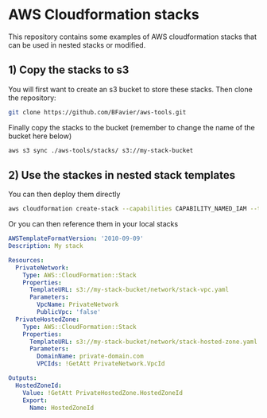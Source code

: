 # AWS Cloudformation stacks

This repository contains some examples of AWS cloudformation stacks that can be used in nested stacks or modified.

## 1) Copy the stacks to s3

You will first want to create an s3 bucket to store these stacks.
Then clone the repository:

```bash
git clone https://github.com/BFavier/aws-tools.git
```

Finally copy the stacks to the bucket (remember to change the name of the bucket here below)

```bash
aws s3 sync ./aws-tools/stacks/ s3://my-stack-bucket
```

## 2) Use the stackes in nested stack templates

You can then deploy them directly

```bash
aws cloudformation create-stack --capabilities CAPABILITY_NAMED_IAM --template-url s3://my-stack-bucket/network/stack-vpc.yaml --stack-name private-network --parameters ParameterKey=VpcName,ParameterValue=PrivateNetwork ParameterKey=PublicVpc,ParameterValue=false
```

Or you can then reference them in your local stacks

```yaml
AWSTemplateFormatVersion: '2010-09-09'
Description: My stack

Resources:
  PrivateNetwork:
    Type: AWS::CloudFormation::Stack
    Properties:
      TemplateURL: s3://my-stack-bucket/network/stack-vpc.yaml
      Parameters:
        VpcName: PrivateNetwork
        PublicVpc: 'false'
  PrivateHostedZone:
    Type: AWS::CloudFormation::Stack
    Properties:
      TemplateURL: s3://my-stack-bucket/network/stack-hosted-zone.yaml
      Parameters:
        DomainName: private-domain.com
        VPCIds: !GetAtt PrivateNetwork.VpcId

Outputs:
  HostedZoneId:
    Value: !GetAtt PrivateHostedZone.HostedZoneId
    Export:
      Name: HostedZoneId
```